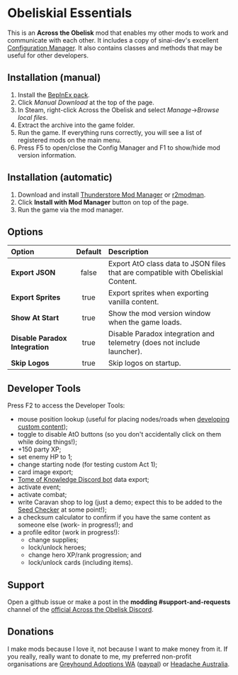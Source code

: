 # Obeliskial Essentials

This is an **Across the Obelisk** mod that enables my other mods to work and communicate with each other. It includes a copy of sinai-dev's excellent [Configuration Manager](https://github.com/sinai-dev/BepInExConfigManager/). It also contains classes and methods that may be useful for other developers.

## Installation (manual)

1. Install the [BepInEx pack](https://across-the-obelisk.thunderstore.io/package/BepInEx/BepInExPack_AcrossTheObelisk/).
2. Click _Manual Download_ at the top of the page.
3. In Steam, right-click Across the Obelisk and select _Manage_->_Browse local files_.
4. Extract the archive into the game folder. 
5. Run the game. If everything runs correctly, you will see a list of registered mods on the main menu.
6. Press F5 to open/close the Config Manager and F1 to show/hide mod version information.

## Installation (automatic)

1. Download and install [Thunderstore Mod Manager](https://www.overwolf.com/app/Thunderstore-Thunderstore_Mod_Manager) or [r2modman](https://across-the-obelisk.thunderstore.io/package/ebkr/r2modman/).
2. Click **Install with Mod Manager** button on top of the page.
3. Run the game via the mod manager.

## Options

| Option                          | Default | Description                                                                      |
|:--------------------------------|:-------:|:---------------------------------------------------------------------------------|
| **Export JSON**                 | false   | Export AtO class data to JSON files that are compatible with Obeliskial Content. |
| **Export Sprites**              | true    | Export sprites when exporting vanilla content.                                   |
| **Show At Start**               | true    | Show the mod version window when the game loads.                                 |
| **Disable Paradox Integration** | true    | Disable Paradox integration and telemetry (does not include launcher).           |
| **Skip Logos**                  | true    | Skip logos on startup.                                                           |

## Developer Tools

Press F2 to access the Developer Tools:
* mouse position lookup (useful for placing nodes/roads when [developing custom content](https://code.secretsisters.gay/AtO_How_To));
* toggle to disable AtO buttons (so you don't accidentally click on them while doing things!);
* +150 party XP;
* set enemy HP to 1;
* change starting node (for testing custom Act 1);
* card image export;
* [Tome of Knowledge Discord bot](https://github.com/stiffmeds/Tome-of-Knowledge) data export;
* activate event;
* activate combat;
* write Caravan shop to log (just a demo; expect this to be added to the [Seed Checker](https://code.secretsisters.gay/AtO_Seeds) at some point!); 
* a checksum calculator to confirm if you have the same content as someone else (work- in progress!); and
* a profile editor (work in progress!):
  * change supplies;
  * lock/unlock heroes;
  * change hero XP/rank progression; and
  * lock/unlock cards (including items).

## Support

Open a github issue or make a post in the **modding #support-and-requests** channel of the [official Across the Obelisk Discord](https://discord.gg/across-the-obelisk-679706811108163701).

## Donations

I make mods because I love it, not because I want to make money from it. If you really, really want to donate to me, my preferred non-profit organisations are [Greyhound Adoptions WA](https://greyhoundadoptionswa.com.au/donation/) ([paypal](https://www.paypal.com/donate?token=m8DwEGGEH0FFsS6PS-5p4MX9_5g8_ocMMrNFjaELN-xcG6Ok-KCFabu5xtB-57QBiOM7QLSuKVUepvL_)) or [Headache Australia](https://headacheaustralia.org.au/donate/).